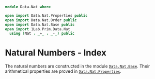 ```agda
module Data.Nat where

open import Data.Nat.Properties public
open import Data.Nat.Order public
open import Data.Nat.Base public
open import 1Lab.Prim.Data.Nat
  using (Nat ; _+_ ; _-_) public
```

# Natural Numbers - Index

The natural numbers are constructed in the module
[`Data.Nat.Base`]. Their arithmetical properties are proved in
[`Data.Nat.Properties`].

[`Data.Nat.Base`]: Data.Nat.Base.html
[`Data.Nat.Properties`]: Data.Nat.Properties.html
